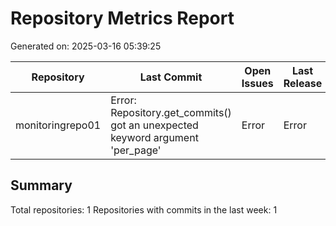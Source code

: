 # Repository Metrics Report

Generated on: 2025-03-16 05:39:25

| Repository       | Last Commit                                                                   | Open Issues   | Last Release   | Contributors   |
|------------------|-------------------------------------------------------------------------------|---------------|----------------|----------------|
| monitoringrepo01 | Error: Repository.get_commits() got an unexpected keyword argument 'per_page' | Error         | Error          | Error          |

## Summary

Total repositories: 1
Repositories with commits in the last week: 1
